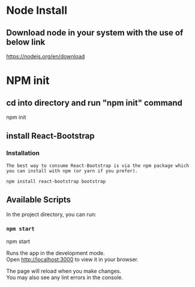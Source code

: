 # Node Install
  ## Download node in your system with the use of below link
  https://nodejs.org/en/download

# NPM init
  ## cd into directory and run "npm init" command
  npm init

  ## install React-Bootstrap
  ### Installation
    The best way to consume React-Bootstrap is via the npm package which you can install with npm (or yarn if you prefer).

    npm install react-bootstrap bootstrap

## Available Scripts

In the project directory, you can run:

### `npm start`
npm start

Runs the app in the development mode.\
Open [http://localhost:3000](http://localhost:3000) to view it in your browser.

The page will reload when you make changes.\
You may also see any lint errors in the console.

